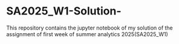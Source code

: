 # SA2025_W1-Solution-
This repository contains the jupyter notebook of my solution of the assignment of first week of summer analytics 2025(SA2025_W1)

